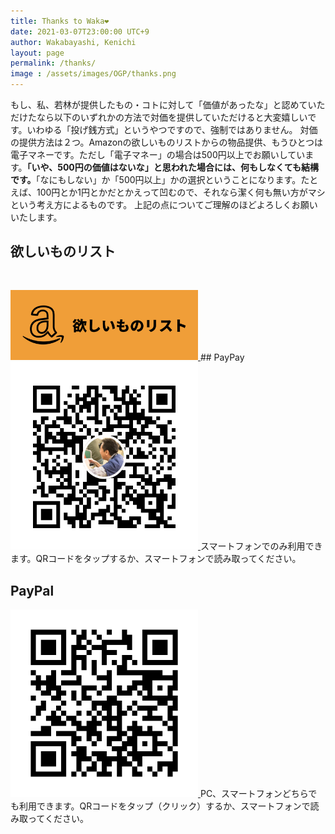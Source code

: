 ```yaml
---
title: Thanks to Waka❤️
date: 2021-03-07T23:00:00 UTC+9
author: Wakabayashi, Kenichi
layout: page
permalink: /thanks/
image : /assets/images/OGP/thanks.png
---
```

もし、私、若林が提供したもの・コトに対して「価値があったな」と認めていただけたなら以下のいずれかの方法で対価を提供していただけると大変嬉しいです。いわゆる「投げ銭方式」というやつですので、強制ではありません。
対価の提供方法は２つ。Amazonの欲しいものリストからの物品提供、もうひとつは電子マネーです。ただし「電子マネー」の場合は500円以上でお願いしています。<span style="font-weight:bold">「いや、500円の価値はないな」と思われた場合には、何もしなくても結構です。</span>「なにもしない」か「500円以上」かの選択ということになります。たとえば、100円とか1円とかだとかえって凹むので、それなら潔く何も無い方がマシという考え方によるものです。
上記の点についてご理解のほどよろしくお願いいたします。

## 欲しいものリスト
<a href="https://www.amazon.jp/hz/wishlist/ls/22IMRU0USQ9LV" target="_blank">
	<img src="/assets/images/payment/amazon.png"  style="width: 300px; margin-top: 30px;">
</a>
## PayPay
<a href="https://qr.paypay.ne.jp/VtyKfWddUjEQkR0j">
	<img src="/assets/images/payment/qr_paypay.png" style="width: 300px">
</a>
スマートフォンでのみ利用できます。QRコードをタップするか、スマートフォンで読み取ってください。

## PayPal
<a href="https://paypal.me/kwaka1208?locale.x=ja_JP">
	<img src="/assets/images/payment/qr_paypal.png" style="width: 300px">
</a>
PC、スマートフォンどちらでも利用できます。QRコードをタップ（クリック）するか、スマートフォンで読み取ってください。